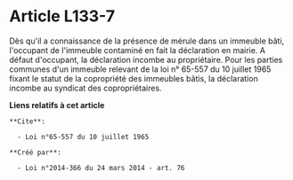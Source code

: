 # Article L133-7

Dès qu'il a connaissance de la présence de mérule dans un immeuble bâti, l'occupant de l'immeuble contaminé en fait la
déclaration en mairie. A défaut d'occupant, la déclaration incombe au propriétaire. Pour les parties communes d'un immeuble
relevant de la loi n° 65-557 du 10 juillet 1965 fixant le statut de la copropriété des immeubles bâtis, la déclaration
incombe au syndicat des copropriétaires.

**Liens relatifs à cet article**

	**Cite**:

	  - Loi n°65-557 du 10 juillet 1965

	**Créé par**:

	  - Loi n°2014-366 du 24 mars 2014 - art. 76
